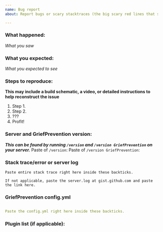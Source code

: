 ```yaml
---
name: Bug report
about: Report bugs or scary stacktraces (the big scary red lines that say SomethingException)

---
```


### What happened:
_What you saw_

### What you expected:
_What you expected to see_

### Steps to reproduce:
__This may include a build schematic, a video, or detailed instructions to help reconstruct the issue__
1. Step 1.
2. Step 2.
3. ???
4. Profit!

### Server and GriefPrevention version:
___This can be found by running `/version` and `/version GriefPrevention` on your server.___
Paste of `/version`: 
Paste of `/version GriefPrevention`:


### Stack trace/error or server log

```
Paste entire stack trace right here inside these backticks.

If not applicable, paste the server.log at gist.github.com and paste the link here.
```

### GriefPrevention config.yml

```yml

Paste the config.yml right here inside these backticks.

```

### Plugin list (if applicable):
